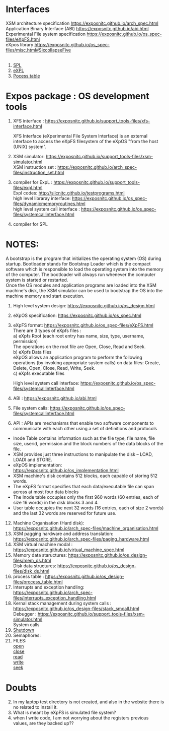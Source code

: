 # Interfaces <br/>
XSM architecture specification	https://exposnitc.github.io/arch_spec.html <br/>
Application Binary Interface (ABI)	https://exposnitc.github.io/abi.html <br/>
Experimental File system specification	https://exposnitc.github.io/os_spec-files/eXpFS.html <br/>
eXpos library	https://exposnitc.github.io/os_spec-files/misc.html#SixcollapseFive <br/>
 <br/>
 1) [SPL](https://exposnitc.github.io/support_tools-files/spl.html) <br/>
 2) [eXPL](https://exposnitc.github.io/support_tools-files/expl.html) <br/>
3) [Pocess table](https://exposnitc.github.io/os_design-files/process_table.html) <br/>
#  Expos package : OS development tools <br/>
 1) XFS interface : https://exposnitc.github.io/support_tools-files/xfs-interface.html <br/>

    XFS Interface (eXperimental File System Interface) is an external interface to access the eXpFS filesystem of the eXpOS "from the host (UNIX) system". <br/>
 2) XSM simulator: https://exposnitc.github.io/support_tools-files/xsm-simulator.html <br/>
    XSM instruction set : https://exposnitc.github.io/arch_spec-files/instruction_set.html <br/>
 3) compiler for ExpL : https://exposnitc.github.io/support_tools-files/expl.html <br/>
    Expl codes: http://silcnitc.github.io/testprograms.html <br/>
    high level libraray interface: https://exposnitc.github.io/os_spec-files/dynamicmemoryroutines.html <br/>
    high level system call interface : https://exposnitc.github.io/os_spec-files/systemcallinterface.html <br/>
 4) compiler for SPL <br/>

# NOTES: <br/>
A bootstrap is the program that initializes the operating system (OS) during startup. Bootloader stands for Bootstrap Loader which is the compact software which is responsible to load the operating system into the memory of the computer. The bootloader will always run whenever the computer system is started or restarted. <br/>
Once the OS modules and application programs are loaded into the XSM machine's disk, the XSM simulator can be used to bootstrap the OS into the machine memory and start execution. <br/>
1) High level system design: https://exposnitc.github.io/os_design.html
2) eXpOS specification: https://exposnitc.github.io/os_spec.html
3) eXpFS format: https://exposnitc.github.io/os_spec-files/eXpFS.html <br/>
   There are 3 types of eXpfs files : <br/>
   a) eXpfs Root (each root entry has name, size, type, username, permission) <br/>
           The operations on the root file are Open, Close, Read and Seek. <br/>
   b) eXpfs Data files <br/>
   eXpOS allows an application program to perform the following operations (by invoking appropriate system calls) on data files: Create, Delete, Open, Close, Read, Write, Seek. <br/>
   c) eXpfs executable files <br/>

   High level system call interface: https://exposnitc.github.io/os_spec-files/systemcallinterface.html <br/>
6) ABI : https://exposnitc.github.io/abi.html <br/>
7) File system calls: https://exposnitc.github.io/os_spec-files/systemcallinterface.html <br/>
8) API : APIs are mechanisms that enable two software components to communicate with each other using a set of definitions and protocols <br/>
* Inode Table contains information such as the file type, file name, file size, userid, permission and the block numbers of the data blocks of the file. <br/>
* XSM provides just three instructions to manipulate the disk – LOAD, LOADI and STORE. <br/>
* eXpOS implementation: https://exposnitc.github.io/os_implementation.html <br/>
* XSM machine's disk contains 512 blocks, each capable of storing 512 words. <br/>
* The eXpFS format specifies that each data/executable file can span across at most four data blocks <br/>
* The Inode table occupies only the first 960 words (60 entries, each of size 16 words) in the disk blocks 3 and 4.
* User table occupies the next 32 words (16 entries, each of size 2 words) and the last 32 words are reserved for future use. <br/>
12) Machine Organisation (Hard disk): https://exposnitc.github.io/arch_spec-files/machine_organisation.html <br/>
13) XSM pagging hardware and address translation: https://exposnitc.github.io/arch_spec-files/paging_hardware.html <br>
14) XSM virtual machine modal : https://exposnitc.github.io/virtual_machine_spec.html <br/>
15) Memory data staructures: https://exposnitc.github.io/os_design-files/mem_ds.html <br/>
    Disk data structures: https://exposnitc.github.io/os_design-files/disk_ds.html <br/>
17) process table : https://exposnitc.github.io/os_design-files/process_table.html <br/>
18) Interrupts and exception handling: https://exposnitc.github.io/arch_spec-files/interrupts_exception_handling.html <br/>
19) Kernal stack management during system calls : https://exposnitc.github.io/os_design-files/stack_smcall.html <br/>
    Debugger : https://exposnitc.github.io/support_tools-files/xsm-simulator.html <br/>
System calls <br/>
1) [Shutdown](https://exposnitc.github.io/os_design-files/shutdown.html) <br/>
2) Semaphores: <br/>
3) FILES: <br/>
    [open](https://exposnitc.github.io/os_design-files/open.html) <br/>
    [close](https://exposnitc.github.io/os_design-files/close.html) <br/>
    [read](https://exposnitc.github.io/os_design-files/read.html) <br/>
    [write](https://exposnitc.github.io/os_design-files/write.html) <br/>
    [seek](https://exposnitc.github.io/os_design-files/seek.html) <br/>

# Doubts <br/>
2) In my laptop test directory is not created, and also in the website there is no related to install it.
3) What is meant by eXpFS is simulated file system?
4) when I write code, I am not worrying about the registers previous values, are they backed up??
